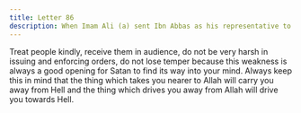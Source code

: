 ```yaml
---
title: Letter 86
description: When Imam Ali (a) sent Ibn Abbas as his representative to Basra, he gave him the following instructions.
---
```


Treat people kindly, receive them in audience, do not be very harsh in issuing and enforcing 
orders, do not lose temper because this weakness is always a good opening for Satan to find 
its way into your mind. Always keep this in mind that the thing which takes you nearer to 
Allah will carry you away from Hell and the thing which drives you away from Allah will 
drive you towards Hell.